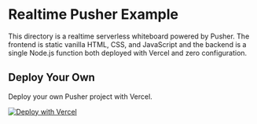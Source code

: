 # Realtime Pusher Example

This directory is a realtime serverless whiteboard powered by Pusher. The frontend is static vanilla HTML, CSS, and JavaScript and the backend is a single Node.js function both deployed with Vercel and zero configuration.

## Deploy Your Own

Deploy your own Pusher project with Vercel.

[![Deploy with Vercel](https://vercel.com/button)](https://vercel.com/new/git/external?repository-url=https%3A%2F%2Fgithub.com%2Fvercel%2Fvercel%2Fedit%2Fmain%2Fexamples%2Fvanilla-pusher-functions&env=APP_ID,KEY,SECRET,CLUSTER&envDescription=Pusher%20Channels&envLink=https%3A%2F%2Fpusher.com%2Fchannels)

